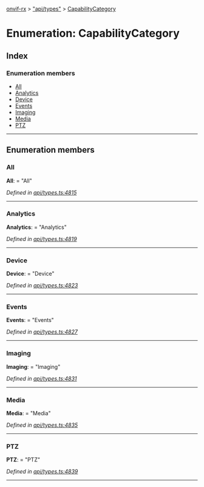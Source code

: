 [onvif-rx](../README.md) > ["api/types"](../modules/_api_types_.md) > [CapabilityCategory](../enums/_api_types_.capabilitycategory.md)

# Enumeration: CapabilityCategory

## Index

### Enumeration members

* [All](_api_types_.capabilitycategory.md#all)
* [Analytics](_api_types_.capabilitycategory.md#analytics)
* [Device](_api_types_.capabilitycategory.md#device)
* [Events](_api_types_.capabilitycategory.md#events)
* [Imaging](_api_types_.capabilitycategory.md#imaging)
* [Media](_api_types_.capabilitycategory.md#media)
* [PTZ](_api_types_.capabilitycategory.md#ptz)

---

## Enumeration members

<a id="all"></a>

###  All

**All**:  = "All"

*Defined in [api/types.ts:4815](https://github.com/patrickmichalina/onvif-rx/blob/1596479/src/api/types.ts#L4815)*

___
<a id="analytics"></a>

###  Analytics

**Analytics**:  = "Analytics"

*Defined in [api/types.ts:4819](https://github.com/patrickmichalina/onvif-rx/blob/1596479/src/api/types.ts#L4819)*

___
<a id="device"></a>

###  Device

**Device**:  = "Device"

*Defined in [api/types.ts:4823](https://github.com/patrickmichalina/onvif-rx/blob/1596479/src/api/types.ts#L4823)*

___
<a id="events"></a>

###  Events

**Events**:  = "Events"

*Defined in [api/types.ts:4827](https://github.com/patrickmichalina/onvif-rx/blob/1596479/src/api/types.ts#L4827)*

___
<a id="imaging"></a>

###  Imaging

**Imaging**:  = "Imaging"

*Defined in [api/types.ts:4831](https://github.com/patrickmichalina/onvif-rx/blob/1596479/src/api/types.ts#L4831)*

___
<a id="media"></a>

###  Media

**Media**:  = "Media"

*Defined in [api/types.ts:4835](https://github.com/patrickmichalina/onvif-rx/blob/1596479/src/api/types.ts#L4835)*

___
<a id="ptz"></a>

###  PTZ

**PTZ**:  = "PTZ"

*Defined in [api/types.ts:4839](https://github.com/patrickmichalina/onvif-rx/blob/1596479/src/api/types.ts#L4839)*

___

